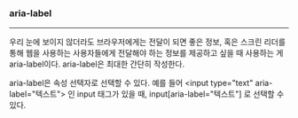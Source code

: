<h3>aria-label</h3>
<hr>

<p>
    우리 눈에 보이지 않더라도 브라우저에게는 전달이 되면 좋은 정보, 혹은 스크린 리더를 통해 웹을 사용하는 사용자들에게 전달해야 하는 정보를 제공하고 싶을 때 사용하는 게 aria-label이다.
    aria-label은 최대한 간단히 작성한다.
</p>
<p>
    aria-label은 속성 선택자로 선택할 수 있다.
    예를 들어 &lt;input type="text" aria-label="텍스트"&gt; 인 input 태그가 있을 때,
    input[aria-label="텍스트"] 로 선택할 수 있다.
</p>